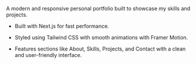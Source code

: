 A modern and responsive personal portfolio built to showcase my skills and projects.

 - Built with Next.js for fast performance.

 - Styled using Tailwind CSS with smooth animations with Framer Motion.

 - Features sections like About, Skills, Projects, and Contact with a clean and user-friendly interface.

